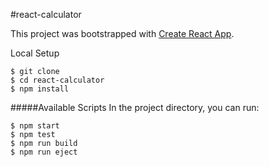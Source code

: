 #react-calculator

This project was bootstrapped with [Create React App](https://github.com/facebook/create-react-app).

Local Setup
````
$ git clone
$ cd react-calculator
$ npm install
````

#####Available Scripts
In the project directory, you can run:  
````
$ npm start
$ npm test
$ npm run build
$ npm run eject  
````
